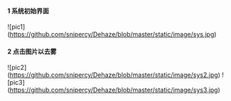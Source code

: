 #### 1 系统初始界面
![pic1] (https://github.com/snipercy/Dehaze/blob/master/static/image/sys.jpg)

#### 2 点击图片以去雾
![pic2] (https://github.com/snipercy/Dehaze/blob/master/static/image/sys2.jpg)
![pic3] (https://github.com/snipercy/Dehaze/blob/master/static/image/sys3.jpg)


